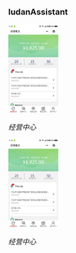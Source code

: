 <h3>ludanAssistant</h3>

<span align="left">
    <img src="https://github.com/sdh964230675/web-ui/blob/master/%E7%BB%8F%E8%90%A5%E6%A6%82%E5%86%B5.jpg" alt="Sample"  width="20%" height="20%">
    <p align="left">
        <em>经营中心</em>
    </p>
</span>

<span align="left">
    <img src="https://github.com/sdh964230675/web-ui/blob/master/%E7%BB%8F%E8%90%A5%E6%A6%82%E5%86%B5.jpg" alt="Sample"  width="20%" height="20%">
    <p align="left">
        <em>经营中心</em>
    </p>
</span>
